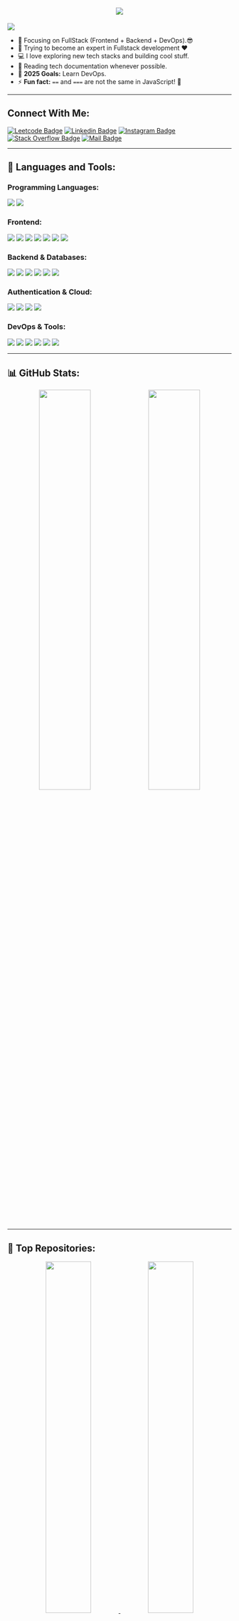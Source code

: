 <h1 align="center">
  <a href="https://git.io/typing-svg">
    <img src="https://readme-typing-svg.herokuapp.com/?lines=Hello,+There!+👋;I'm+Dinesh+Pawar;Full+Stack+Developer;Let's+Create+Together!&center=true&size=30">
  </a>
</h1>

![](https://komarev.com/ghpvc/?username=DineshPawar7&color=blue)

- 🔭 Focusing on FullStack (Frontend + Backend + DevOps).😎
- 🌱 Trying to become an expert in Fullstack development ❤
- 💻 I love exploring new tech stacks and building cool stuff.
- 📰 Reading tech documentation whenever possible.
- 🥅 **2025 Goals:** Learn DevOps.
- ⚡ **Fun fact:** `==` and `===` are not the same in JavaScript! 🤣

---

## Connect With Me:

[![Leetcode Badge](https://img.shields.io/badge/Leetcode-FFA116?style=for-the-badge&logo=leetcode&logoColor=white)](https://leetcode.com/Dineshpawar07/)
[![Linkedin Badge](https://img.shields.io/badge/LinkedIn-0077B5?style=for-the-badge&logo=linkedin&logoColor=white)](https://www.linkedin.com/in/dineshpawar07/)
[![Instagram Badge](https://img.shields.io/badge/Instagram-E4405F?style=for-the-badge&logo=instagram&logoColor=white)](https://instagram.com/dineshpawar_.07)
[![Stack Overflow Badge](https://img.shields.io/badge/Stack%20Overflow-FE7A16?style=for-the-badge&logo=stackoverflow&logoColor=white)](https://stackoverflow.com/users/23926492/dinesh-pawar)
[![Mail Badge](https://img.shields.io/badge/Gmail-D14836?style=for-the-badge&logo=gmail&logoColor=white)](mailto:dineshpawarr07@gmail.com)

---

## 🚀 Languages and Tools:

### **Programming Languages:**  
<p align="left">
  <img src="https://img.shields.io/badge/JavaScript-F7DF1E?style=flat-square&logo=javascript&logoColor=black" />
  <img src="https://img.shields.io/badge/TypeScript-007ACC?style=flat-square&logo=typescript&logoColor=white" />
</p>

### **Frontend:**  
<p align="left">
  <img src="https://img.shields.io/badge/React-61DAFB?style=flat-square&logo=react&logoColor=black" />
  <img src="https://img.shields.io/badge/Next.js-000000?style=flat-square&logo=next.js&logoColor=white" />
  <img src="https://img.shields.io/badge/Redux-764ABC?style=flat-square&logo=redux&logoColor=white" />
  <img src="https://img.shields.io/badge/HTML5-E34F26?style=flat-square&logo=html5&logoColor=white" />
  <img src="https://img.shields.io/badge/CSS3-1572B6?style=flat-square&logo=css3&logoColor=white" />
  <img src="https://img.shields.io/badge/TailwindCSS-38B2AC?style=flat-square&logo=tailwind-css&logoColor=white" />
  <img src="https://img.shields.io/badge/Bootstrap-563D7C?style=flat-square&logo=bootstrap&logoColor=white" />
</p>

### **Backend & Databases:**  
<p align="left">
  <img src="https://img.shields.io/badge/Node.js-43853D?style=flat-square&logo=node.js&logoColor=white" />
  <img src="https://img.shields.io/badge/Express.js-000000?style=flat-square&logo=express&logoColor=white" />
  <img src="https://img.shields.io/badge/MongoDB-47A248?style=flat-square&logo=mongodb&logoColor=white" />
  <img src="https://img.shields.io/badge/Firebase-FFCA28?style=flat-square&logo=firebase&logoColor=black" />
  <img src="https://img.shields.io/badge/PostgreSQL-336791?style=flat-square&logo=postgresql&logoColor=white" />
  <img src="https://img.shields.io/badge/MySQL-005C84?style=flat-square&logo=mysql&logoColor=white" />
</p>

### **Authentication & Cloud:**  
<p align="left">
  <img src="https://img.shields.io/badge/Firebase%20Auth-FFCA28?style=flat-square&logo=firebase&logoColor=black" />
  <img src="https://img.shields.io/badge/JWT-000000?style=flat-square&logo=json-web-tokens&logoColor=white" />
  <img src="https://img.shields.io/badge/AWS-232F3E?style=flat-square&logo=amazon-aws&logoColor=white" />
  <img src="https://img.shields.io/badge/Vercel-000000?style=flat-square&logo=vercel&logoColor=white" />
</p>

### **DevOps & Tools:**  
<p align="left">
  <img src="https://img.shields.io/badge/Git-F05032?style=flat-square&logo=git&logoColor=white" />
  <img src="https://img.shields.io/badge/GitHub-181717?style=flat-square&logo=github&logoColor=white" />
  <img src="https://img.shields.io/badge/Docker-2496ED?style=flat-square&logo=docker&logoColor=white" />
  <img src="https://img.shields.io/badge/Postman-FF6C37?style=flat-square&logo=postman&logoColor=white" />
  <img src="https://img.shields.io/badge/Figma-F24E1E?style=flat-square&logo=figma&logoColor=white" />
  <img src="https://img.shields.io/badge/VS%20Code-007ACC?style=flat-square&logo=visualstudiocode&logoColor=white" />
</p>



---

## 📊 GitHub Stats:

<p align="center">
  <img src="https://github-readme-stats.vercel.app/api?username=DineshPawar7&show_icons=true&theme=algolia&count_private=true&hide_border=true" width="48%" />
  <img src="https://github-readme-streak-stats.herokuapp.com/?user=DineshPawar7&theme=algolia&hide_border=true" width="48%" />
</p>

---

## 🚀 Top Repositories:

<p align="center">
  <a href="https://github.com/DineshPawar7/DineshPawar-Portfolio07">
    <img src="https://github-readme-stats.vercel.app/api/pin/?username=DineshPawar7&repo=DineshPawar-Portfolio07&theme=algolia" width="45%" />
  </a>
  <a href="https://github.com/DineshPawar7/nxtkisan-client">
    <img src="https://github-readme-stats.vercel.app/api/pin/?username=DineshPawar7&repo=nxtkisan-client&theme=algolia" width="45%" />
  </a>
  <a href="https://github.com/DineshPawar7/Text-to-Speech-App">
    <img src="https://github-readme-stats.vercel.app/api/pin/?username=DineshPawar7&repo=Text-to-Speech-App&theme=algolia" width="45%" />
  </a>
   <a href="https://github.com/DineshPawar7/architectureMart">
    <img src="https://github-readme-stats.vercel.app/api/pin/?username=DineshPawar7&repo=architectureMart&theme=algolia" width="45%" />
  </a>
  <a href="https://github.com/DineshPawar7/Blog-site-with-CMS">
    <img src="https://github-readme-stats.vercel.app/api/pin/?username=DineshPawar7&repo=Blog-site-with-CMS&theme=algolia" width="45%" />
  </a>
</p>
